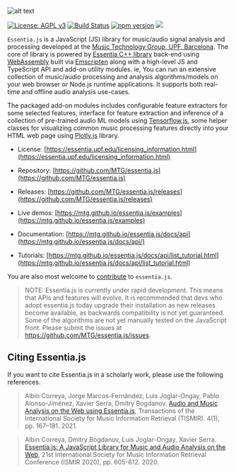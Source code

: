 
![alt text](https://user-images.githubusercontent.com/14850001/66190489-67098d80-e68c-11e9-9a7c-35b82f6635e1.png)

[![License: AGPL v3](https://img.shields.io/badge/License-AGPL%20v3-blue.svg)](https://www.gnu.org/licenses/agpl-3.0)
[![Build Status](https://travis-ci.org/MTG/essentia.js.svg?branch=master)](https://travis-ci.org/MTG/essentia.js)
[![npm version](https://badge.fury.io/js/essentia.js.svg)](https://badge.fury.io/js/essentia.js)
[![](https://data.jsdelivr.com/v1/package/npm/essentia.js/badge)](https://www.jsdelivr.com/package/npm/essentia.js)


`Essentia.js` is a JavaScript (JS) library for music/audio signal analysis and processing developed at the [Music Technology Group, UPF, Barcelona](https://www.upf.edu/web/mtg/). The core of library is powered by [Essentia C++ library](https://essentia.upf.edu) back-end using [WebAssembly](https://webassembly.org/) built via [Emscripten](https://emscripten.org/) along with a high-level JS and TypeScript API and add-on utility modules. ie, You can run an extensive collection of music/audio processing and analysis algorithms/models on your web browser or Node.js runtime applications. It supports both real-time and offline audio analysis use-cases.  

The packaged add-on modules includes configurable feature extractors for some selected features, interface for feature extraction and inference of a collection of pre-trained audio ML models using [Tensorflow.js](https://www.tensorflow.org/js), some helper classes for visualizing common music processing features directly into your HTML web page using [Plotly.js](https://plotly.com/javascript/) library.

- License: [https://essentia.upf.edu/licensing_information.html](https://essentia.upf.edu/licensing_information.html)

- Repository: [https://github.com/MTG/essentia.js](https://github.com/MTG/essentia.js)

- Releases: [https://github.com/MTG/essentia.js/releases](https://github.com/MTG/essentia.js/releases)


- Live demos: [https://mtg.github.io/essentia.js/examples](https://mtg.github.io/essentia.js/examples)


- Documentation: [https://mtg.github.io/essentia.js/docs/api](https://mtg.github.io/essentia.js/docs/api/)

- Tutorials: [https://mtg.github.io/essentia.js/docs/api/list_tutorial.html](https://mtg.github.io/essentia.js/docs/api/list_tutorial.html)
  

You are also most welcome to [contribute](CONTRIBUTING.md) to `essentia.js`. 

> NOTE: Essentia.js is currently under rapid development. This means that APIs and features will evolve. It is recommended that devs who adopt essentia.js today upgrade their installation as new releases become available, as backwards compatibility is not yet guaranteed. Some of the algorithms are not yet manually tested on the JavaScript front. Please submit the issues at https://github.com/MTG/essentia.js/issues.

## Citing Essentia.js
If you want to cite Essentia.js in a scholarly work, please use the following references.

> Albin Correya, Jorge Marcos-Fernández, Luis Joglar-Ongay, Pablo Alonso-Jiménez, Xavier Serra, Dmitry Bogdanov. [Audio and Music Analysis on the Web using Essentia.js](http://doi.org/10.5334/tismir.111), Transactions of the International Society for Music Information Retrieval (TISMIR). 4(1), pp. 167–181. 2021.

> Albin Correya, Dmitry Bogdanov, Luis Joglar-Ongay, Xavier Serra. [Essentia.js: A JavaScript Library for Music and Audio Analysis on the Web](http://hdl.handle.net/10230/45451), 21st International Society for Music Information Retrieval Conference (ISMIR 2020), pp. 605-612. 2020.

